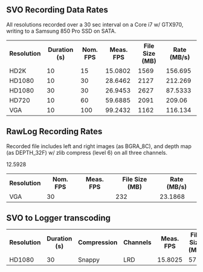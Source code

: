 
SVO Recording Data Rates
----

All resolutions recorded over a 30 sec interval on a Core i7 w/ GTX970, writing to a Samsung 850 Pro SSD on SATA.

<table>
	<tr><th>Resolution</th><th>Duration (s)</th><th>Nom. FPS</th><th>Meas. FPS</th><th>File Size (MB)</th><th>Rate (MB/s)</th><tr>
 	<tr><td>HD2K</td><td>10</td><td>15</td><td>15.0802</td><td>1569</td><td>156.695</td></tr>
	<tr><td>HD1080</td><td>10</td><td>30</td><td>28.6462</td><td>2127</td><td>212.269</td></tr>
	<tr><td>HD1080</td><td>30</td><td>30</td><td>26.9453</td><td>2627</td><td>87.5333</td></tr>
	<tr><td>HD720</td><td>10</td><td>60</td><td>59.6885</td><td>2091</td><td>209.06</td></tr>
	<tr><td>VGA</td><td>10</td><td>100</td><td>99.2432</td><td>1162</td><td>116.134</td></tr>
</table>



RawLog Recording Rates
----

Recorded file includes left and right images (as BGRA_8C), and depth map (as DEPTH_32F) w/ zlib compress (level 6) on all three channels.

<table>
	<tr><th>Resolution</th><th>Nom. FPS</th><th>Meas. FPS</th><th>File Size (MB)</th><th>Rate (MB/s)</th><tr>
	<tr><td>VGA</td><td>30</td>12.5928<td></td><td>232</td><td>23.1868</td></tr>
</table>



SVO to Logger transcoding
-----

<table>
	<tr><th>Resolution</th><th>Duration (s)</th><th>Compression</th><th>Channels</th><th>Meas. FPS</th><th>File Size (MB)</th><th>Rate (MB/s)</th><tr>
	<tr><td>HD1080</td><td>30</td><td>Snappy</td><td>LRD</td><td>15.8025</td><td>572</td><td>33.6023</td></tr>
</table>
